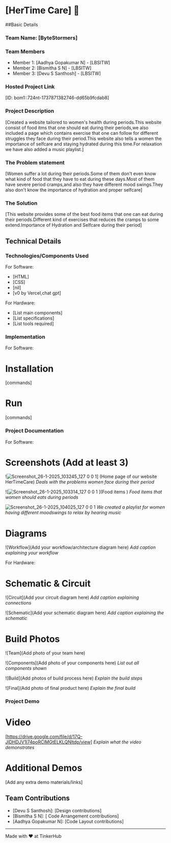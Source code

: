 # [HerTime Care] 🎯


##Basic Details
### Team Name: [ByteStormers]


### Team Members
- Member 1: [Aadhya Gopakumar N] - [LBSITW]
- Member 2: [Bismitha S N] - [LBSITW]
- Member 3: [Devu S Santhosh] - [LBSITW]

### Hosted Project Link
[ID: bom1::724nt-1737871382746-dd65b9fcdab8]

### Project Description
[Created a website tailored to women's  health during periods.This website consist of food itms that one should eat during their periods,we also included a page which contains exercise that one can follow for different struggles they face during their period.This website also tells a women the importance of selfcare and 
 staying hydrated during this time.For relaxation we have also added a music playlist.] 

### The Problem statement
[Women suffer a lot during their periods.Some of them don't even know what kind of food that they have to eat during these days.Most of them have severe period cramps,and also they have different mood swings.They also don't know the importance of hydration and proper selfcare]

### The Solution
[This website provides  some of the best food items that one can eat during their periods.Different kind of exercises that reduces the cramps to some extend.Importance of Hydration and Selfcare during their period]

## Technical Details
### Technologies/Components Used
For Software:
- [HTML]
- [CSS]
- [nil]
- [v0 by Vercel,chat gpt]

For Hardware:
- [List main components]
- [List specifications]
- [List tools required]

### Implementation
For Software:
# Installation
[commands]

# Run
[commands]

### Project Documentation
For Software:

# Screenshots (Add at least 3)
!![Screenshot_26-1-2025_103245_127 0 0 1](https://github.com/user-attachments/assets/40966a70-d15f-4697-aee6-14b4b92c61ce)]
(Home page of our website HerTimeCare)
*Deals with the problems women face during their period*

![![Screenshot_26-1-2025_103314_127 0 0 1](https://github.com/user-attachments/assets/72a93ca6-a0c7-478c-aee6-27102161dde3)
](Food items )
*Food items that women should eats during periods*

![![Screenshot_26-1-2025_104025_127 0 0 1](https://github.com/user-attachments/assets/68fcdc1e-258e-4de1-bec9-3c064798aa34)
](Music )
*We created a playlist for women having different moodswings to relax by hearing music*

# Diagrams
![Workflow](Add your workflow/architecture diagram here)
*Add caption explaining your workflow*

For Hardware:

# Schematic & Circuit
![Circuit](Add your circuit diagram here)
*Add caption explaining connections*

![Schematic](Add your schematic diagram here)
*Add caption explaining the schematic*

# Build Photos
![Team](Add photo of your team here)


![Components](Add photo of your components here)
*List out all components shown*

![Build](Add photos of build process here)
*Explain the build steps*

![Final](Add photo of final product here)
*Explain the final build*

### Project Demo
# Video
[https://drive.google.com/file/d/17Q-JlDHDJV1I74poRClMGtELKLQNltdp/view]
*Explain what the video demonstrates*

# Additional Demos
[Add any extra demo materials/links]

## Team Contributions
- [Devu S Santhosh]: [Design contributions]
- [Bismitha S N]: [ Code Arrangement contributions]
- [Aadhya Gopakumar N]: [Code Layout contributions]

---
Made with ❤️ at TinkerHub
